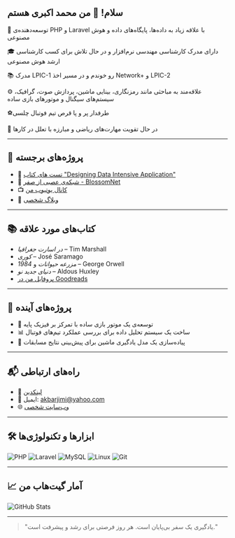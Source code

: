 ## سلام! 👋 من محمد اکبری هستم

🎯 توسعه‌دهنده‌ی PHP و Laravel با علاقه زیاد به داده‌ها، پایگاه‌های داده و هوش مصنوعی 

🎓 دارای مدرک کارشناسی مهندسی نرم‌افزار و در حال تلاش برای کسب کارشناسی ارشد هوش مصنوعی  

📚 مدرک LPIC-1 رو خوندم و در مسیر اخذ Network+ و LPIC-2

⚙️ علاقه‌مند به مباحثی مانند رمزنگاری، بینایی ماشین، پردازش صوت، گرافیک، سیستم‌های سیگنال و موتورهای بازی ساده 

⚽طرفدار پر و پا قرص تیم فوتبال چلسی  

🧮 در حال تقویت مهارت‌های ریاضی و مبارزه با تعلل در کارها

---

## 📌 پروژه‌های برجسته

- 🔗 [تست های کتاب "Designing Data Intensive Application"](https://akbarjimi.github.io)
- 🧠 [شبکه‌ی عصبی از صفر - BlossomNet](https://github.com/akbarjimi/BlossomNet)
- 📺 [کانال یوتیوب من](https://youtube.com/yourchannel)
- 📝 [وبلاگ شخصی](https://virgool.io/@akbarjimi)

---

## 📚 کتاب‌های مورد علاقه

- *در اسارت جغرافیا* – Tim Marshall  
- *کوری* – José Saramago  
- *مزرعه حیوانات* و *1984* – George Orwell  
- *دنیای جدید نو* – Aldous Huxley  
- [پروفایل من در Goodreads](https://www.goodreads.com/user/show/41663971-mohammad)

---

## 🔮 پروژه‌های آینده

- 🧮 توسعه‌ی یک موتور بازی ساده با تمرکز بر فیزیک پایه  
- 📊 ساخت یک سیستم تحلیل داده برای بررسی عملکرد تیم‌های فوتبال  
- 🤖 پیاده‌سازی یک مدل یادگیری ماشین برای پیش‌بینی نتایج مسابقات

---

## 📬 راه‌های ارتباطی

- 💼 [لینکدین](https://www.linkedin.com/in/mohammad-akbari/)
- 📧 ایمیل: akbarjimi@yahoo.com
- 🌐 [وب‌سایت شخصی](https://virgool.io/@akbarjimi)

---

## 🛠️ ابزارها و تکنولوژی‌ها

![PHP](https://img.shields.io/badge/PHP-777BB4?style=for-the-badge&logo=php&logoColor=white)
![Laravel](https://img.shields.io/badge/Laravel-FF2D20?style=for-the-badge&logo=laravel&logoColor=white)
![MySQL](https://img.shields.io/badge/MySQL-005C84?style=for-the-badge&logo=mysql&logoColor=white)
![Linux](https://img.shields.io/badge/Linux-FCC624?style=for-the-badge&logo=linux&logoColor=black)
![Git](https://img.shields.io/badge/Git-F05032?style=for-the-badge&logo=git&logoColor=white)

---

## 📈 آمار گیت‌هاب من

![GitHub Stats](https://github-readme-stats.vercel.app/api?username=akbarjimi&show_icons=true&theme=radical)

---

> "یادگیری یک سفر بی‌پایان است. هر روز فرصتی برای رشد و پیشرفت است."
